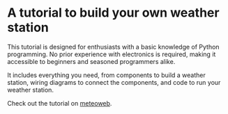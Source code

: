# A tutorial to build your own weather station

This tutorial is designed for enthusiasts with a basic knowledge of Python programming. No prior experience with electronics is required, making it accessible to beginners and seasoned programmers alike.

It includes everything you need, from components to build a weather station, wiring diagrams to connect the components, and code to run your weather station.

Check out the tutorial on [meteoweb](https://meteoweb.netlify.app/).
